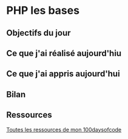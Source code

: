 # PHP les bases

## Objectifs du jour

## Ce que j'ai réalisé aujourd'hiu

## Ce que j'ai appris aujourd'hui

## Bilan 

## Ressources
[Toutes les ressources de mon 100daysofcode](Ressources.md)